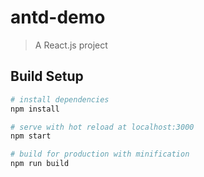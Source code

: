 # antd-demo

> A React.js project

## Build Setup

``` bash
# install dependencies
npm install

# serve with hot reload at localhost:3000
npm start

# build for production with minification
npm run build
```



